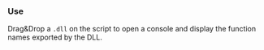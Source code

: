 ### Use
Drag&Drop a ``.dll`` on the script to open a console and display the function names exported by the DLL.